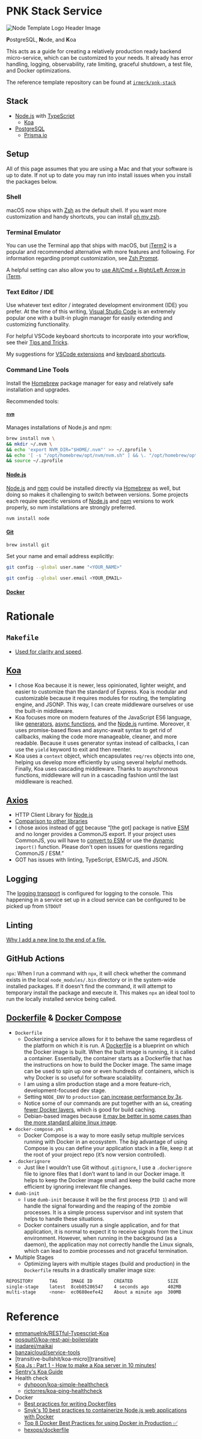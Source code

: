 # PNK Stack Service

![Node Template Logo Header Image][headerimg]

**P**ostgreSQL, **N**ode, and **K**oa

This acts as a guide for creating a relatively production ready backend micro-service, which can be customized to your needs. It already has error handling, logging, observability, rate limiting, graceful shutdown, a test file, and Docker optimizations.

The reference template repository can be found at [`irmerk/pnk-stack`][repo]

## Stack

- [Node.js][node] with [TypeScript][ts]
    - [Koa][koa]
- [PostgreSQL][psql]
    - [Prisma.io][prisma]

## Setup

All of this page assumes that you are using a Mac and that your software is up to date. If not up to date you may run into install issues when you install the packages below.

### Shell

macOS now ships with [Zsh][zsh] as the default shell. If you want more customization and handy shortcuts, you can install [oh my zsh][omz].

### Terminal Emulator

You can use the Terminal app that ships with macOS, but [iTerm2][iterm] is a popular and recommended alternative with more features and following. For information regarding prompt customization, see [Zsh Prompt][shprompt].

A helpful setting can also allow you to [use Alt/Cmd + Right/Left Arrow in iTerm][itermshort].

### Text Editor / IDE

Use whatever text editor / integrated development environment (IDE) you prefer. At the time of this writing, [Visual Studio Code][vsc] is an extremely popular one with a built-in plugin manager for easily extending and customizing functionality.

For helpful VSCode keyboard shortcuts to incorporate into your workflow, see their [Tips and Tricks][vsctt].

My suggestions for [VSCode extensions][vscext] and [keyboard shortcuts][vscsht].

### Command Line Tools

Install the [Homebrew][brew] package manager for easy and relatively safe installation and upgrades.

Recommended tools:

#### [`nvm`][nvm]

Manages installations of Node.js and npm:

```sh
brew install nvm \
&& mkdir ~/.nvm \
&& echo 'export NVM_DIR="$HOME/.nvm"' >> ~/.zprofile \
&& echo '[ -s "/opt/homebrew/opt/nvm/nvm.sh" ] && \. "/opt/homebrew/opt/nvm/nvm.sh" # This loads nvm' >> ~/.zprofile \
&& source ~/.zprofile
```

#### [Node.js][node]

[Node.js][node] and [npm][npm] could be installed directly via [Homebrew][brew] as well, but doing so makes it challenging to switch between versions. Some projects each require specific versions of [Node.js][node] and [npm][npm] versions to work properly, so nvm installations are strongly preferred.

```sh
nvm install node
```

#### [Git][git]

```sh
brew install git
```

Set your name and email address explicitly:

```sh
git config --global user.name "<YOUR_NAME>"
```

```sh
git config --global user.email <YOUR_EMAIL>
```

#### [Docker][dockerg]

# Rationale

## `Makefile`
- [Used for clarity and speed][make].
## [Koa][koa]

- I chose Koa because it is newer, less opinionated, lighter weight, and easier to customize than the standard of Express. Koa is modular and customizable because it requires modules for routing, the templating engine, and JSONP. This way, I can create middleware ourselves or use the built-in middleware.
- Koa focuses more on modern features of the JavaScript ES6 language, like [generators][generator], [async functions][async], and the [Node.js][node] runtime. Moreover, it uses promise-based flows and async-await syntax to get rid of callbacks, making the code more manageable, cleaner, and more readable. Because it uses generator syntax instead of callbacks, I can use the `yield` keyword to exit and then reenter.
- Koa uses a `context` object, which encapsulates `req/res` objects into one, helping us develop more efficiently by using several helpful methods. Finally, Koa uses cascading middleware. Thanks to asynchronous functions, middleware will run in a cascading fashion until the last middleware is reached.

## [Axios][axios]

- HTTP Client Library for [Node.js][node]
- [Comparison to other libraries][gotc]
- I chose axios instead of [got][got] because “[the got] package is native [ESM][esm] and no longer provides a CommonJS export. If your project uses CommonJS, you will have to [convert to ESM][sindresorhus] or use the [dynamic][dynamic] `import()` function. Please don't open issues for questions regarding CommonJS / ESM.”
- GOT has issues with linting, TypeScript, ESM/CJS, and JSON.

## Logging

The [logging transport][winston] is configured for logging to the console. This happening in a service set up in a cloud service can be configured to be picked up from `STDOUT`

## Linting

[Why I add a new line to the end of a file.][unix]

## GitHub Actions

`npx`: When I run a command with `npx`, it will check whether the command exists in the local `node_modules/.bin` directory or in the system-wide installed packages. If it doesn't find the command, it will attempt to temporary install the package and execute it. This makes `npx` an ideal tool to run the locally installed service being called.

## [Dockerfile][dockerbuild] & [Docker Compose][dockercompose]

- `Dockerfile`
    - Dockerizing a service allows for it to behave the same regardless of the platform on which it is run. A [Dockerfile][dockerbuild] is a blueprint on which the Docker image is built. When the built image is running, it is called a container. Essentially, the container starts as a Dockerfile that has the instructions on how to build the Docker image. The same image can be used to spin up one or even hundreds of containers, which is why Docker is so useful for software scalability.
    - I am using a slim production stage and a more feature-rich, development-focused dev stage.
    - Setting `NODE_ENV` to `production` [can increase performance by 3x][express].
    - Notice some of our commands are put together with an `&&`, creating [fewer Docker layers][dockerlayers], which is good for build caching.
    - Debian-based images because [it may be better in some cases than the more standard alpine linux image][martinheinz].
- `docker-compose.yml`
    - Docker Compose is a way to more easily setup multiple services running with Docker in an ecosystem. The *big* advantage of using Compose is you can define your application stack in a file, keep it at the root of your project repo (it’s now version controlled).
- `.dockerignore`
    - Just like I wouldn’t use Git without .`gitignore`, I use a `.dockerignore` file to ignore files that I don’t want to land in our Docker image. It helps to keep the Docker image small and keep the build cache more efficient by ignoring irrelevant file changes.
- `dumb-init`
    - I use `dumb-init` because it will be the first process (`PID 1`) and will handle the signal forwarding and the reaping of the zombie processes. It is a simple process supervisor and init system that helps to handle these situations.
    - Docker containers usually run a single application, and for that application, it is normal to expect it to receive signals from the Linux environment. However, when running in the background (as a daemon), the application may not correctly handle the Linux signals, which can lead to zombie processes and not graceful termination.
- Multiple Stages
    - Optimizing layers with multiple stages (build and production) in the `Dockerfile` results in a drastically smaller image size:

```sh
REPOSITORY      TAG     IMAGE ID        CREATED             SIZE
single-stage    latest  8ceb85286547    4 seconds ago       402MB
multi-stage     <none>  ec0680eefe42    About a minute ago  300MB
```

# Reference

- [emmanuelnk/RESTful-Typescript-Koa][emmanuelnk]
- [posquit0/koa-rest-api-boilerplate][posquit0]
- [inadarei/maikai][inadarei]
- [banzaicloud/service-tools][banzaicloud]
- [transitive-bullshit/koa-micro][transitive]
- [Koa Js : Part 1 - How to make a Koa server in 10 minutes!][kachiic]
- [Sentry's Koa Guide][sentryk]
- Health check
    - [dyhpoon/koa-simple-healthcheck][dyhpoon]
    - [rictorres/koa-ping-healthcheck][rictorres]
- Docker
    - [Best practices for writing Dockerfiles][dockerpractice]
    - [Snyk's 10 best practices to containerize Node.js web applications with Docker][snykdocker]
    - [Top 8 Docker Best Practices for using Docker in Production ✅][techworld_with_nana]
    - [hexops/dockerfile][hexops]

[headerimg]: ../images/nodeTemplate.png
[repo]: https://github.com/irmerk/pnk-stack

<!--Back-->
[node]: https://nodejs.org/en
[ts]: https://www.typescriptlang.org/
[koa]: https://koajs.com/
[psql]: https://www.postgresql.org/
[prisma]: https://www.prisma.io/

<!--Terminal Emulator-->
[iterm]: https://iterm2.com/
[shprompt]: ./shell-profile
[itermshort]: https://apple.stackexchange.com/questions/136928/using-alt-cmd-right-left-arrow-in-iterm

<!--Shell-->
[zsh]: https://zsh.sourceforge.io/
[omz]: https://ohmyz.sh/

<!--Text Editor / IDE-->
[vsc]: https://code.visualstudio.com/
[vsctt]: https://code.visualstudio.com/docs/getstarted/tips-and-tricks
[sub]: https://www.sublimetext.com/
[neo]: https://neovim.io/
[emac]: https://www.spacemacs.org/
[ehlix]: https://helix-editor.com/
[vscsht]: ../reference/vscode.md#keyboard-shortcuts
[vscext]: ../reference/vscode.md#extensions

<!--Command Line Tools-->
[brew]: https://brew.sh/
[nvm]: https://github.com/nvm-sh/nvm
[npm]: https://www.npmjs.com/
[git]: https://git-scm.com/
[dockerg]: https://www.docker.com/get-started/
[terra]: https://developer.hashicorp.com/terraform
[terrad]: https://developer.hashicorp.com/terraform/downloads

<!--Rationale-->
[make]: https://spin.atomicobject.com/2021/03/22/makefiles-vs-package-json-scripts/
[axios]: https://github.com/axios/axios
[gotc]: https://github.com/sindresorhus/got#comparison
[got]: https://github.com/sindresorhus/got#install
[esm]: https://developer.mozilla.org/en-US/docs/Web/JavaScript/Guide/Modules
[sindresorhus]: https://gist.github.com/sindresorhus/a39789f98801d908bbc7ff3ecc99d99c
[dynamic]: https://v8.dev/features/dynamic-import
[winston]: https://github.com/winstonjs/winston/blob/master/docs/transports.md
[dockerbuild]: https://docs.docker.com/engine/reference/builder/
[dockercompose]: https://docs.docker.com/compose/
[express]: https://expressjs.com/en/advanced/best-practice-performance.html#set-node_env-to-production
[dockerlayers]: https://docs.docker.com/develop/develop-images/dockerfile_best-practices/#minimize-the-number-of-layers
[martinheinz]: https://martinheinz.dev/blog/92
[unix]: https://unix.stackexchange.com/a/18789
[generator]: https://developer.mozilla.org/en-US/docs/Web/JavaScript/Reference/Global_Objects/Generator
[async]: https://developer.mozilla.org/en-US/docs/Web/JavaScript/Reference/Statements/async_function

<!--Reference-->
[emmanuelnk]: https://github.com/emmanuelnk/RESTful-Typescript-Koa
[posquit0]: https://github.com/posquit0/koa-rest-api-boilerplate
[inadarei]: https://github.com/inadarei/maikai
[banzaicloud]: https://github.com/banzaicloud/service-tools
[transitive-bullshit]: https://github.com/transitive-bullshit/koa-micro
[kachiic]: https://dev.to/kachiic/koa-js-part-1-how-to-make-a-koa-server-in-10-minutes-3og9
[sentryk]: https://docs.sentry.io/platforms/node/guides/koa/
[dyhpoon]: https://github.com/dyhpoon/koa-simple-healthcheck
[rictorres]: https://github.com/rictorres/koa-ping-healthcheck
[dockerpractice]: https://docs.docker.com/develop/develop-images/dockerfile_best-practices/
[snykdocker]: https://snyk.io/blog/10-best-practices-to-containerize-nodejs-web-applications-with-docker/
[techworld_with_nana]: https://dev.to/techworld_with_nana/top-8-docker-best-practices-for-using-docker-in-production-1m39
[hexops]: https://github.com/hexops/dockerfile